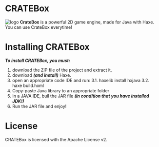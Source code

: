 # CRATEBox
![logo](https://github.com/WyrexProject/CRATEBox/assets/107775070/dc306b0e-e2a7-411d-ac9f-861949f43621)
**CrateBox** is a powerful 2D game engine, made for Java with Haxe. You can use CrateBox everytime!
# Installing CRATEBox
***To install CRATEBox, you must:***
1. download the ZIP file of the project and extract it.
2. download ***(and install)*** Haxe.
3. open an appropriate code IDE and run:
  3.1. haxelib install hxjava
  3.2. haxe build.hxml
4. Copy-paste Java library to an appropriate folder
5. In a JAVA IDE, buil the JAR file ***(in condition that you have installed JDK!)***
6. Run the JAR file and enjoy!
# License
CRATEBox is licensed with the Apache License v2.

